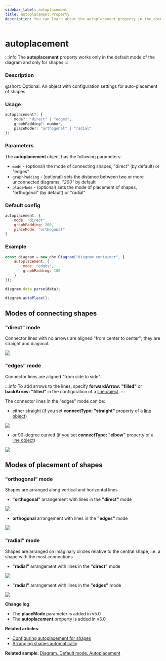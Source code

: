 ```yaml
---
sidebar_label: autoplacement
title: autoplacement Property
description: You can learn about the autoplacement property in the documentation of the DHTMLX JavaScript Diagram library. Browse developer guides and API reference, try out code examples and live demos, and download a free 30-day evaluation version of DHTMLX Diagram.
---
```


# autoplacement

:::info
The **autoplacement** property works only in the default mode of the diagram and only for shapes
:::

### Description

@short: Optional. An object with configuration settings for auto-placement of shapes

### Usage

~~~js
autoplacement?: {
	mode?: "direct" | "edges",
	graphPadding?: number,
	placeMode?: "orthogonal" | "radial"
};
~~~

### Parameters

The **autoplacement** object has the following parameters:

- `mode` - (optional) the mode of connecting shapes, "direct" (by default) or "edges"
- `graphPadding` - (optional) sets the distance between two or more unconnected diagrams, *"200"* by default
- `placeMode` - (optional) sets the mode of placement of shapes, "orthogonal" (by default) or "radial"

### Default config

~~~js
autoplacement: {
	mode: "direct",
	graphPadding: 200,
	placeMode: "orthogonal"
}
~~~

### Example

~~~js
const diagram = new dhx.Diagram("diagram_container", {
    autoplacement: {
		mode: "edges",
		graphPadding: 100
	}
});

diagram.data.parse(data);

diagram.autoPlace();
~~~

## Modes of connecting shapes

### "direct" mode

Connector lines with no arrows are aligned "from center to center"; they are straight and diagonal.

![](../../assets/direct_mode.png) 

### "edges" mode

Connector lines are aligned "from side to side". 

:::info 
To add arrows to the lines, specify **forwardArrow: "filled"** or **backArrow: "filled"** in the configuration of a [line object](../../../lines/configuration_properties/).
:::

The connector lines in the "edges" mode can be:
  - either straight (if you set **connectType: "straight"** property of a [line object](../../../lines/configuration_properties/))

![](../../assets/edges_straight_mode.png)

  - or 90-degree curved (if you set **connectType: "elbow"** property of a [line object](../../../lines/configuration_properties/))

![](../../assets/edges_mode.png)


## Modes of placement of shapes

### "orthogonal" mode

Shapes are arranged along vertical and horizontal lines

- **"orthogonal"** arrangement with lines in the **"direct"** mode

![](../../assets/direct_ortogonal.png)


- **orthogonal** arrangement with lines in the **"edges"** mode

![](../../assets/edges_ortogonal.png)


### "radial" mode

Shapes are arranged on imaginary circles relative to the central shape, i.e. a shape with the most connections

- **"radial"** arrangement with lines in the **"direct"** mode

![](../../assets/direct_radial.png)

- **"radial"** arrangement with lines in the **"edges"** mode

![](../../assets/edges_radial.png)

**Change log**:

- The **placeMode** parameter is added in v5.0
- The **autoplacement** property is added in v3.0

**Related articles**:

- [Configuring autoplacement for shapes](../../../guides/diagram/configuration/#configuring-autoplacement-for-shapes)
- [Arranging shapes automatically](../../../guides/manipulating_items/#arranging-shapes-automatically)

**Related sample**: [Diagram. Default mode. Autoplacement](https://snippet.dhtmlx.com/f3uekgjw)
